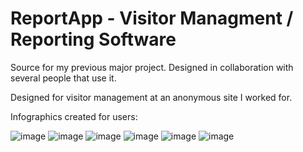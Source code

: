 # ReportApp - Visitor Managment / Reporting Software
Source for my previous major project.  Designed in collaboration with several people that use it.  

Designed for visitor management at an anonymous  site I worked for.  

Infographics created for users:

![image](https://user-images.githubusercontent.com/6323654/219828953-0a6ff843-4832-4de1-b853-8793ec1632d3.png)
![image](https://user-images.githubusercontent.com/6323654/219828975-46aa82e6-6017-4f3f-9779-6a93919fb701.png)
![image](https://user-images.githubusercontent.com/6323654/219837168-ef59aaf6-4ed4-4223-88e8-838ef0952715.png)
![image](https://user-images.githubusercontent.com/6323654/219828991-3c1b2999-a7af-444c-b430-52a54c9a30e9.png)
![image](https://user-images.githubusercontent.com/6323654/219828999-2b3ee16b-acdd-4a25-b52a-14f4289d21ac.png)
![image](https://user-images.githubusercontent.com/6323654/219829005-dad0ae0b-353d-46cc-9779-6688f4545630.png)

